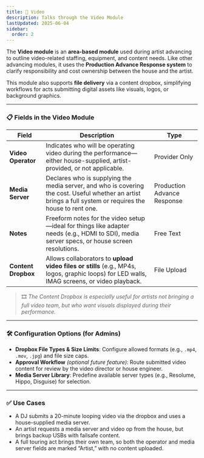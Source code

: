 ```yaml
---
title: 🎥 Video
description: Talks through the Video Module
lastUpdated: 2025-06-04
sidebar:
  order: 2
---
```


The **Video module** is an **area-based module** used during artist advancing to outline video-related staffing, equipment, and content needs. Like other advancing modules, it uses the **Production Advance Response system** to clarify responsibility and cost ownership between the house and the artist.

This module also supports **file delivery** via a content dropbox, simplifying workflows for acts submitting digital assets like visuals, logos, or background graphics.

---

### 📋 Fields in the Video Module

| Field               | Description                                                                                                                                                | Type                        |
| ------------------- | ---------------------------------------------------------------------------------------------------------------------------------------------------------- | --------------------------- |
| **Video Operator**  | Indicates who will be operating video during the performance—either house-supplied, artist-provided, or not applicable.                                    | Provider Only               |
| **Media Server**    | Declares who is supplying the media server, and who is covering the cost. Useful whether an artist brings a full system or requires the house to rent one. | Production Advance Response |
| **Notes**           | Freeform notes for the video setup—ideal for things like adapter needs (e.g., HDMI to SDI), media server specs, or house screen resolutions.               | Free Text                   |
| **Content Dropbox** | Allows collaborators to **upload video files or stills** (e.g., MP4s, logos, graphic loops) for LED walls, IMAG screens, or video playback.                | File Upload                 |

> 🎞️ _The Content Dropbox is especially useful for artists not bringing a full video team, but who want visuals displayed during their performance._

---

### 🛠️ Configuration Options (for Admins)

- **Dropbox File Types & Size Limits**: Configure allowed formats (e.g., `.mp4`, `.mov`, `.jpg`) and file size caps.
- **Approval Workflow** _(optional future feature)_: Route submitted video content for review by the video director or house engineer.
- **Media Server Library**: Predefine available server types (e.g., Resolume, Hippo, Disguise) for selection.

---

### ✅ Use Cases

- A DJ submits a 20-minute looping video via the dropbox and uses a house-supplied media server.
- An artist requests a media server and video op from the house, but brings backup USBs with failsafe content.
- A full touring act brings their own team, so both the operator and media server fields are marked “Artist,” with no content uploaded.
